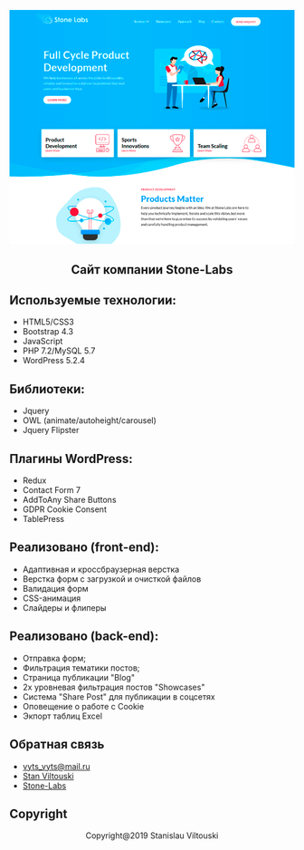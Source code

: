 <p align="center"><img src="https://github.com/StanViltouski/Stone-Labs/blob/master/wp-stone-lab/screenshot.png?raw=true"></p>

<h2 align="center"> Сайт компании Stone-Labs </h2>


## Используемые технологии:

- HTML5/CSS3
- Bootstrap 4.3
- JavaScript
- PHP 7.2/MySQL 5.7
- WordPress 5.2.4

## Библиотеки:

- Jquery
- OWL (animate/autoheight/carousel)
- Jquery Flipster


## Плагины WordPress:

- Redux
- Contact Form 7
- AddToAny Share Buttons
- GDPR Cookie Consent
- TablePress


## Реализовано (front-end):

- Адаптивная и кроссбраузерная верстка
- Верстка форм с загрузкой и очисткой файлов
- Валидация форм
- CSS-анимация
- Слайдеры и флиперы


## Реализовано (back-end):

- Отправка форм;
- Фильтрация тематики постов;
- Страница публикации "Blog"
- 2х уровневая фильтрация постов "Showcases"
- Система "Share Post" для публикации в соцсетях
- Оповещение о работе с Cookie
- Экпорт таблиц Excel


## Обратная связь

- [vyts_vyts@mail.ru](mailto:vyts_vyts@mail.ru)
- [Stan Viltouski](https://vk.com/stanviltouski)
- [Stone-Labs](https://stone-labs.com)

## Copyright

<p align="center">Copyright@2019 Stanislau Viltouski</p>
